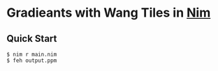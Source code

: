# Gradieants with Wang Tiles in [Nim](https://nim-lang.org)

## Quick Start

```console
$ nim r main.nim
$ feh output.ppm
```
